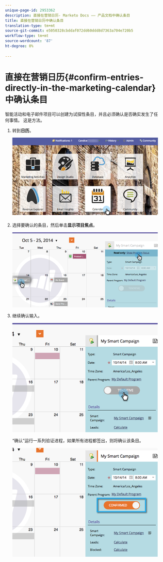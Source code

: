 ```yaml
---
unique-page-id: 2953362
description: 直接在营销日历- Marketo Docs —— 产品文档中确认条目
title: 直接在营销日历中确认条目
translation-type: tm+mt
source-git-commit: e5050328cbddaf072dd60ddd8d7363a704e720b5
workflow-type: tm+mt
source-wordcount: '87'
ht-degree: 0%

---
```



# 直接在营销日历{#confirm-entries-directly-in-the-marketing-calendar}中确认条目

智能活动和电子邮件项目可以创建为试探性条目，并且必须确认是否确实发生了任何事情。 这是方法。

1. 转到&#x200B;**日历**。

   ![](assets/2017-05-10-15-30-47-5.png)

1. 选择要确认的条目，然后单击&#x200B;**显示项目焦点**。

   ![](assets/image2014-10-20-13-3a22-3a15.png)

1. 继续确认输入。

   ![](assets/image2014-10-20-13-3a22-3a26.png)

   “确认”运行一系列验证进程，如果所有进程都签出，则将确认该条目。

   ![](assets/image2014-10-20-13-3a22-3a36.png)
